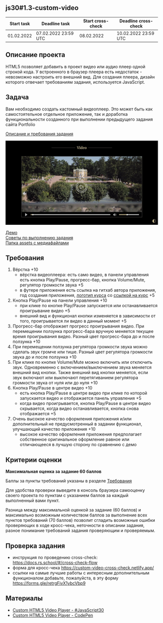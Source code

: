 ## js30#1.3-custom-video

| Start task | Deadline task        | Start cross-check | Deadline cross-check |
|------------|----------------------|-------------------|----------------------|
| 01.02.2022 | 07.02.2022 23:59 UTC | 08.02.2022        | 10.02.2022 23:59 UTC |

## Описание проекта
HTML5 позволяет добавить в проект видео или аудио плеер одной строкой кода. У встроенного в браузер плеера есть недостаток - невозможно настроить его внешний вид. Для создания плеера, дизайн которого отвечает требованиям задания, используется JavaScript.

## Задача
Вам необходимо создать кастомный видеоплеер. Это может быть как самостоятельное отдельное приложение, так и доработка функциональности созданного при выполнении предыдущего задания сайта Portfolio

[Описание и требования задания](js30.md)

<kbd>![](images/js30-3.jpg)</kbd>

[Демо](https://custom-video.netlify.app/)  
[Советы по выполнению задания](js30-media-hints.md)  
[Папка assets с медиафайлами](https://github.com/rolling-scopes-school/file-storage/tree/custom-video)

## Требования
1. Вёрстка +10
   - вёрстка видеоплеера: есть само видео, в панели управления есть кнопка Play/Pause, прогресс-бар, кнопка Volume/Mute, регулятор громкости звука +5
   - в футере приложения есть ссылка на гитхаб автора приложения, год создания приложения, [логотип курса](https://rs.school/images/rs_school_js.svg) со [ссылкой на курс](https://rs.school/js-stage0/) +5
2. Кнопка Play/Pause на панели управления +10
   - при клике по кнопке Play/Pause запускается или останавливается проигрывание видео +5
   - внешний вид и функционал кнопки изменяется в зависимости от того, проигрывается ли видео в данный момент +5
3. Прогресс-бар отображает прогресс проигрывания видео. При перемещении ползунка прогресс-бара вручную меняется текущее время проигрывания видео. Разный цвет прогресс-бара до и после ползунка +10
4. При перемещении ползунка регулятора громкости звука можно сделать звук громче или тише. Разный цвет регулятора громкости звука до и после ползунка +10
5. При клике по кнопке Volume/Mute можно включить или отключить звук. Одновременно с включением/выключением звука меняется внешний вид кнопки. Также внешний вид кнопки меняется, если звук включают или выключают перетягиванием регулятора громкости звука от нуля или до нуля +10
6. Кнопка Play/Pause в центре видео +10
   - есть кнопка Play/Pause в центре видео при клике по которой запускается видео и отображается панель управления +5
   - когда видео проигрывается, кнопка Play/Pause в центре видео скрывается, когда видео останавливается, кнопка снова отображается +5
7. Очень высокое качество оформления приложения и/или дополнительный не предусмотренный в задании функционал, улучшающий качество приложения +10
   - высокое качество оформления приложения предполагает собственное оригинальное оформление равное или отличающееся в лучшую сторону по сравнению с демо

## Критерии оценки

**Максимальная оценка за задание 60 баллов**  

Баллы за пункты требований указаны в разделе [Требования](#требования)

Для удобства проверки выведите в консоль браузера самооценку своего проекта по пунктам с указанием баллов за каждый выполненный вами пункт.

Разница между максимальной оценкой за задание (60 баллов) и максимально возможным количеством баллов за выполнение всех пунктов требований (70 баллов) позволит сгладить возможные ошибки проверяющих в ходе кросс-чека, неточности в описании задания, разное понимание требований задания проверяющим и проверяемым.

## Проверка задания
- инструкция по проведению cross-check: https://docs.rs.school/#/cross-check-flow
- форма для кросс-чека https://custom-video-cross-check.netlify.app/
- ссылки на самые лучшие работы с интересным дополнительным функционалом добавьте, пожалуйста, в эту форму https://forms.gle/retrgFivX1ybcVbp9

## Материалы
- [Custom HTML5 Video Player - #JavaScript30](https://youtu.be/yx-HYerClEA)
- [Custom HTML5 Video Player - CodePen](https://codepen.io/antoinelouis/pen/VryabX)

